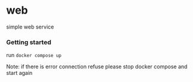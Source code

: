 # web
simple web service

### Getting started
run `docker compose up`

Note: if there is error connection refuse please stop docker compose and start again
